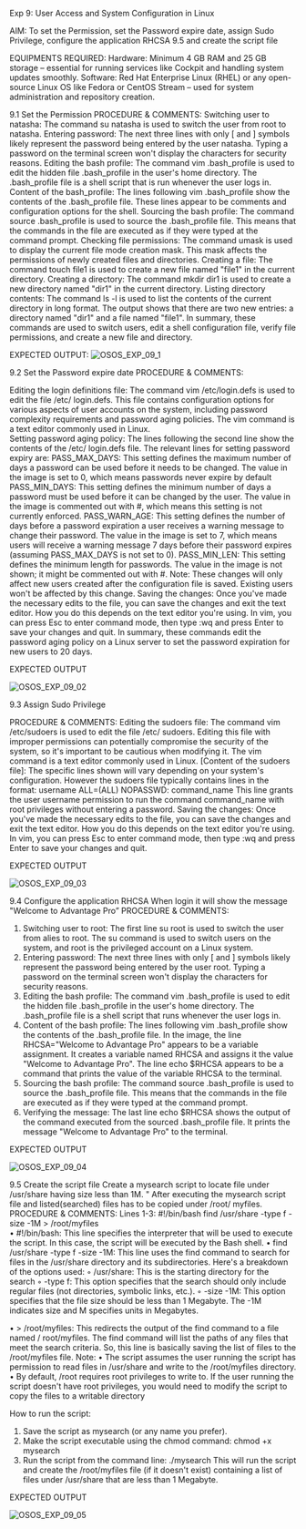 Exp 9: User Access and System Configuration in Linux 

AIM:
To set the Permission, set the Password expire date, assign Sudo Privilege, configure the application RHCSA 9.5 and create the script file 

EQUIPMENTS REQUIRED:
Hardware: Minimum 4 GB RAM and 25 GB storage – essential for running services like Cockpit and handling system updates smoothly.
Software: Red Hat Enterprise Linux (RHEL) or any open-source Linux OS like Fedora or CentOS Stream – used for system administration and repository creation.

9.1 Set the Permission
PROCEDURE & COMMENTS:
Switching user to natasha: The command su natasha is used to switch the user from root to natasha. 
Entering password: The next three lines with only [ and ] symbols likely represent the password being entered by the user natasha. Typing a password on the terminal screen won't display the characters for security reasons. 
Editing the bash profile: The command vim .bash_profile is used to edit the hidden file .bash_profile in the user's home directory. The .bash_profile file is a shell script that is run whenever the user logs in. 
Content of the bash_profile: The lines following vim .bash_profile show the contents of the .bash_profile file. These lines appear to be comments and configuration options for the shell.
Sourcing the bash profile: The command source .bash_profile is used to source the .bash_profile file. This means that the commands in the file are executed as if they were typed at the command prompt. 
Checking file permissions: The command umask is used to display the current file mode creation mask. This mask affects the permissions of newly created files and directories.
 Creating a file: The command touch file1 is used to create a new file named "file1" in the current directory.
 Creating a directory: The command mkdir dir1 is used to create a new directory named "dir1" in the current directory.
Listing directory contents: The command ls -l is used to list the contents of the current directory in long format. The output shows that there are two new entries: a directory named "dir1" and a file named "file1". 
In summary, these commands are used to switch users, edit a shell configuration file, verify file permissions, and create a new file and directory. 

EXPECTED OUTPUT:
![OSOS_EXP_09_1](https://github.com/user-attachments/assets/c12cd594-2bed-43c2-a91d-eef85e7aeb9a)

9.2 Set the Password expire date 
PROCEDURE & COMMENTS:

Editing the login definitions file: The command vim /etc/login.defs is used to edit the file /etc/ login.defs. This file contains configuration options for various aspects of user accounts on the system, including password complexity requirements and password aging policies. The vim command is a text editor commonly used in Linux.  
Setting password aging policy: The lines following the second line show the contents of the /etc/ login.defs file. The relevant lines for setting password expiry are:
PASS_MAX_DAYS: This setting defines the maximum number of days a password can be used before it needs to be changed. The value in the image is set to 0, which means passwords never expire by default
PASS_MIN_DAYS: This setting defines the minimum number of days a password must be used before it can be changed by the user. The value in the image is commented out with #, which means this setting is not currently enforced. 
PASS_WARN_AGE: This setting defines the number of days before a password expiration a user receives a warning message to change their password. The value in the image is set to 7, which means users will receive a warning message 7 days before their password expires (assuming PASS_MAX_DAYS is not set to 0). 
PASS_MIN_LEN: This setting defines the minimum length for passwords. The value in the image is not shown; it might be commented out with #. 
Note: These changes will only affect new users created after the configuration file is saved. Existing users won't be affected by this change. 
Saving the changes: Once you've made the necessary edits to the file, you can save the changes and exit the text editor. How you do this depends on the text editor you're using. In vim, you can press Esc to enter command mode, then type :wq and press Enter to save your changes and quit. 
In summary, these commands edit the password aging policy on a Linux server to set the password expiration for new users to 20 days. 

EXPECTED OUTPUT

![OSOS_EXP_09_02](https://github.com/user-attachments/assets/eb070949-4fbd-49d9-b7b7-c3d619566311)

9.3 Assign Sudo Privilege 

PROCEDURE & COMMENTS: 
Editing the sudoers file: The command vim /etc/sudoers is used to edit the file /etc/ sudoers. Editing this file with improper permissions can potentially compromise the security of the system, so it's important to be cautious when modifying it. The vim command is a text editor commonly used in Linux. 
[Content of the sudoers file]: The specific lines shown will vary depending on your system's configuration. However the sudoers file typically contains lines in the format:
username ALL=(ALL) NOPASSWD: command_name 
This line grants the user username permission to run the command command_name with root privileges without entering a password.
Saving the changes: Once you've made the necessary edits to the file, you can save the changes and exit the text editor. How you do this depends on the text editor you're using. In vim, you can press Esc to enter command mode, then type :wq and press Enter to save your changes and quit.  

EXPECTED OUTPUT

![OSOS_EXP_09_03](https://github.com/user-attachments/assets/0fcd70da-d8a8-43de-a49a-126dafe7d6c6)

9.4 Configure the application RHCSA When login it will show the message 
"Welcome to Advantage Pro” 
PROCEDURE & COMMENTS:
1. Switching user to root: 
The first line su root is used to switch the user from alies to root. The su command is used to switch users on the system, and root is the privileged account on a Linux system. 
2. Entering password: 
The next three lines with only [ and ] symbols likely represent the password being entered by the user root. Typing a password on the terminal screen won't display the characters for security reasons. 
3. Editing the bash profile: 
The command vim .bash_profile is used to edit the hidden file .bash_profile in the user's home directory. The .bash_profile file is a shell script that runs whenever the user logs in. 
4. Content of the bash profile: 
The lines following vim .bash_profile show the contents of the .bash_profile file. In the image, the line RHCSA="Welcome to Advantage Pro" appears to be a variable assignment. It creates a variable named RHCSA and assigns it the value "Welcome to Advantage Pro". The line echo $RHCSA appears to be a command that prints the value of the variable RHCSA to the terminal. 
5. Sourcing the bash profile: The command source .bash_profile is used to source the .bash_profile file. This means that the commands in the file are executed as if they were typed at the command prompt. 
6. Verifying the message: The last line echo $RHCSA shows the output of the command executed from the sourced .bash_profile file. It prints the message "Welcome to Advantage Pro" to the terminal.

EXPECTED OUTPUT


![OSOS_EXP_09_04](https://github.com/user-attachments/assets/bd5c15f8-d758-4af3-a48e-ec800f4a2397)

9.5 Create the script file
 Create a mysearch script to locate file under /usr/share having size less than 1M.
" After executing the mysearch script file and listed(searched) files has to be copied under /root/ myfiles. 
PROCEDURE & COMMENTS: 
Lines 1-3: 
#!/bin/bash 
find /usr/share -type f -size -1M > /root/myfiles   
• #!/bin/bash: This line specifies the interpreter that will be used to execute the script. In this case, the script will be executed by the Bash shell.
• find /usr/share -type f -size -1M: This line uses the find command to search for files in the /usr/share directory and its subdirectories. Here's a breakdown of the options used:
	◦ /usr/share: This is the starting directory for the search
	◦ -type f: This option specifies that the search should only include regular files (not directories, symbolic links, etc.). 
	◦ -size -1M: This option specifies that the file size should be less than 1 Megabyte. The -1M indicates size and M specifies units in Megabytes. 

• > /root/myfiles: This redirects the output of the find command to a file named / root/myfiles. The find command will list the paths of any files that meet the search criteria. So, this line is basically saving the list of files to the /root/myfiles file. 
Note: 
• The script assumes the user running the script has permission to read files in /usr/share and write to the /root/myfiles directory. 
• By default, /root requires root privileges to write to. If the user running the script doesn't have root privileges, you would need to modify the script to copy the files to a writable directory

How to run the script:
 1. Save the script as mysearch (or any name you prefer).
 2. Make the script executable using the chmod command: chmod +x mysearch 
3. Run the script from the command line: ./mysearch 
This will run the script and create the /root/myfiles file (if it doesn't exist) containing a list of files under /usr/share that are less than 1 Megabyte.  

EXPECTED OUTPUT

![OSOS_EXP_09_05](https://github.com/user-attachments/assets/30a365e1-86e4-4bdf-b12c-8aebadedd320)

